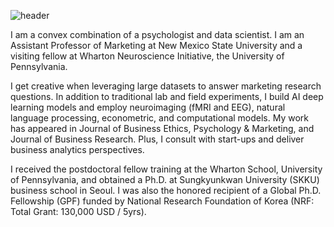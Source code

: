 ![header](https://github.com/user-attachments/assets/ea0918f5-8424-4d1c-a508-9a5c8cfa7a29)

I am a convex combination of a psychologist and data scientist. I am an Assistant Professor of Marketing at New Mexico State University and a visiting fellow at Wharton Neuroscience Initiative, the University of Pennsylvania.

I get creative when leveraging large datasets to answer marketing research questions. In addition to traditional lab and field experiments, I build AI deep learning models and employ neuroimaging (fMRI and EEG), natural language processing, econometric, and computational models. My work has appeared in Journal of Business Ethics, Psychology & Marketing, and Journal of Business Research. Plus, I consult with start-ups and deliver business analytics perspectives. 

I received the postdoctoral fellow training at the Wharton School, University of Pennsylvania, and obtained a Ph.D. at Sungkyunkwan University (SKKU) business school in Seoul. I was also the honored recipient of a Global Ph.D. Fellowship (GPF) funded by National Research Foundation of Korea (NRF: Total Grant: 130,000 USD / 5yrs).  

